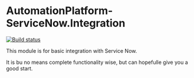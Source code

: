 # AutomationPlatform-ServiceNow.Integration

[![Build status](https://ci.appveyor.com/api/projects/status/w64l4hhf9ftp38q5?svg=true)](https://ci.appveyor.com/project/bjompen/automationplatform-servicenow-integration)

This module is for basic integration with Service Now.

It is bu no means complete functionality wise, but can hopefulle give you a good start.